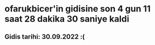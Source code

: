 # ofarukbicer'in gidisine son 4 gun 11 saat 28 dakika 30 saniye kaldi

## Gidis tarihi: 30.09.2022 :(